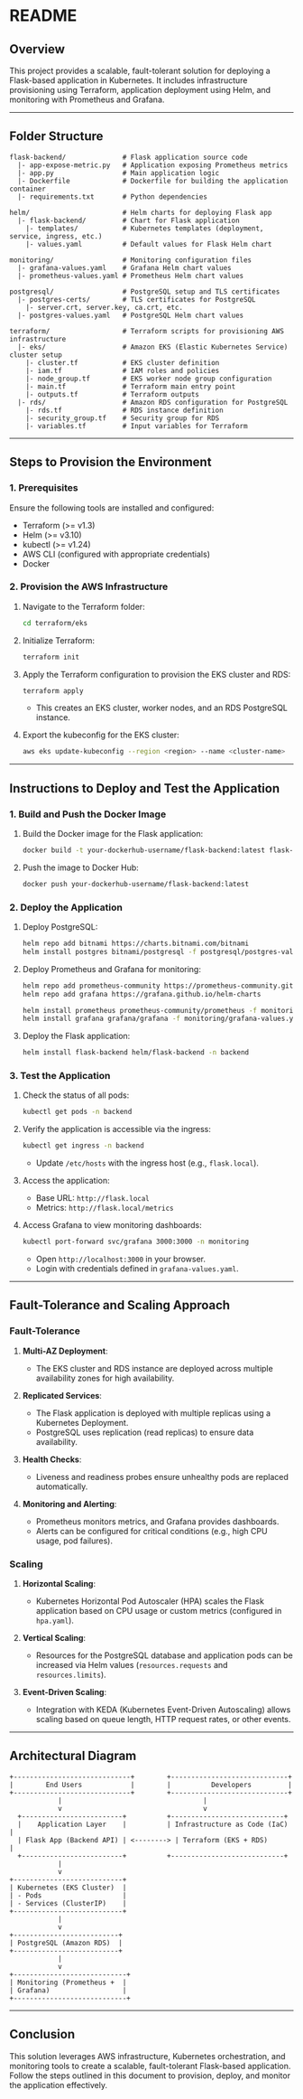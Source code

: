 # README

## **Overview**
This project provides a scalable, fault-tolerant solution for deploying a Flask-based application in Kubernetes. It includes infrastructure provisioning using Terraform, application deployment using Helm, and monitoring with Prometheus and Grafana.

---

## **Folder Structure**
```plaintext
flask-backend/              # Flask application source code
  |- app-expose-metric.py   # Application exposing Prometheus metrics
  |- app.py                 # Main application logic
  |- Dockerfile             # Dockerfile for building the application container
  |- requirements.txt       # Python dependencies

helm/                       # Helm charts for deploying Flask app
  |- flask-backend/         # Chart for Flask application
    |- templates/           # Kubernetes templates (deployment, service, ingress, etc.)
    |- values.yaml          # Default values for Flask Helm chart

monitoring/                 # Monitoring configuration files
  |- grafana-values.yaml    # Grafana Helm chart values
  |- prometheus-values.yaml # Prometheus Helm chart values

postgresql/                 # PostgreSQL setup and TLS certificates
  |- postgres-certs/        # TLS certificates for PostgreSQL
    |- server.crt, server.key, ca.crt, etc.
  |- postgres-values.yaml   # PostgreSQL Helm chart values

terraform/                  # Terraform scripts for provisioning AWS infrastructure
  |- eks/                   # Amazon EKS (Elastic Kubernetes Service) cluster setup
    |- cluster.tf           # EKS cluster definition
    |- iam.tf               # IAM roles and policies
    |- node_group.tf        # EKS worker node group configuration
    |- main.tf              # Terraform main entry point
    |- outputs.tf           # Terraform outputs
  |- rds/                   # Amazon RDS configuration for PostgreSQL
    |- rds.tf               # RDS instance definition
    |- security_group.tf    # Security group for RDS
    |- variables.tf         # Input variables for Terraform
```

---

## **Steps to Provision the Environment**

### **1. Prerequisites**
Ensure the following tools are installed and configured:
- Terraform (>= v1.3)
- Helm (>= v3.10)
- kubectl (>= v1.24)
- AWS CLI (configured with appropriate credentials)
- Docker

### **2. Provision the AWS Infrastructure**
1. Navigate to the Terraform folder:
   ```bash
   cd terraform/eks
   ```
2. Initialize Terraform:
   ```bash
   terraform init
   ```
3. Apply the Terraform configuration to provision the EKS cluster and RDS:
   ```bash
   terraform apply
   ```
   - This creates an EKS cluster, worker nodes, and an RDS PostgreSQL instance.

4. Export the kubeconfig for the EKS cluster:
   ```bash
   aws eks update-kubeconfig --region <region> --name <cluster-name>
   ```

---

## **Instructions to Deploy and Test the Application**

### **1. Build and Push the Docker Image**
1. Build the Docker image for the Flask application:
   ```bash
   docker build -t your-dockerhub-username/flask-backend:latest flask-backend/.
   ```
2. Push the image to Docker Hub:
   ```bash
   docker push your-dockerhub-username/flask-backend:latest
   ```

### **2. Deploy the Application**
1. Deploy PostgreSQL:
   ```bash
   helm repo add bitnami https://charts.bitnami.com/bitnami
   helm install postgres bitnami/postgresql -f postgresql/postgres-values.yaml -n backend --create-namespace
   ```

2. Deploy Prometheus and Grafana for monitoring:
   ```bash
   helm repo add prometheus-community https://prometheus-community.github.io/helm-charts
   helm repo add grafana https://grafana.github.io/helm-charts

   helm install prometheus prometheus-community/prometheus -f monitoring/prometheus-values.yaml -n monitoring --create-namespace
   helm install grafana grafana/grafana -f monitoring/grafana-values.yaml -n monitoring
   ```

3. Deploy the Flask application:
   ```bash
   helm install flask-backend helm/flask-backend -n backend
   ```

### **3. Test the Application**
1. Check the status of all pods:
   ```bash
   kubectl get pods -n backend
   ```

2. Verify the application is accessible via the ingress:
   ```bash
   kubectl get ingress -n backend
   ```
   - Update `/etc/hosts` with the ingress host (e.g., `flask.local`).

3. Access the application:
   - Base URL: `http://flask.local`
   - Metrics: `http://flask.local/metrics`

4. Access Grafana to view monitoring dashboards:
   ```bash
   kubectl port-forward svc/grafana 3000:3000 -n monitoring
   ```
   - Open `http://localhost:3000` in your browser.
   - Login with credentials defined in `grafana-values.yaml`.

---

## **Fault-Tolerance and Scaling Approach**

### **Fault-Tolerance**
1. **Multi-AZ Deployment**:
   - The EKS cluster and RDS instance are deployed across multiple availability zones for high availability.

2. **Replicated Services**:
   - The Flask application is deployed with multiple replicas using a Kubernetes Deployment.
   - PostgreSQL uses replication (read replicas) to ensure data availability.

3. **Health Checks**:
   - Liveness and readiness probes ensure unhealthy pods are replaced automatically.

4. **Monitoring and Alerting**:
   - Prometheus monitors metrics, and Grafana provides dashboards.
   - Alerts can be configured for critical conditions (e.g., high CPU usage, pod failures).

### **Scaling**
1. **Horizontal Scaling**:
   - Kubernetes Horizontal Pod Autoscaler (HPA) scales the Flask application based on CPU usage or custom metrics (configured in `hpa.yaml`).

2. **Vertical Scaling**:
   - Resources for the PostgreSQL database and application pods can be increased via Helm values (`resources.requests` and `resources.limits`).

3. **Event-Driven Scaling**:
   - Integration with KEDA (Kubernetes Event-Driven Autoscaling) allows scaling based on queue length, HTTP request rates, or other events.

---

## **Architectural Diagram**

```plaintext
+-----------------------------+        +-----------------------------+
|        End Users            |        |          Developers         |
+-----------------------------+        +-----------------------------+
            |                                   |
            v                                   v
  +-------------------------+          +----------------------------+
  |    Application Layer    |          | Infrastructure as Code (IaC) |
  | Flask App (Backend API) | <--------> | Terraform (EKS + RDS)       |
  +-------------------------+          +----------------------------+
            |
            v
+---------------------------+
| Kubernetes (EKS Cluster)  |
| - Pods                    |
| - Services (ClusterIP)    |
+---------------------------+
            |
            v
+--------------------------+
| PostgreSQL (Amazon RDS)  |
+--------------------------+
            |
            v
+----------------------------+
| Monitoring (Prometheus +  |
| Grafana)                  |
+----------------------------+
```

---

## **Conclusion**
This solution leverages AWS infrastructure, Kubernetes orchestration, and monitoring tools to create a scalable, fault-tolerant Flask-based application. Follow the steps outlined in this document to provision, deploy, and monitor the application effectively.

